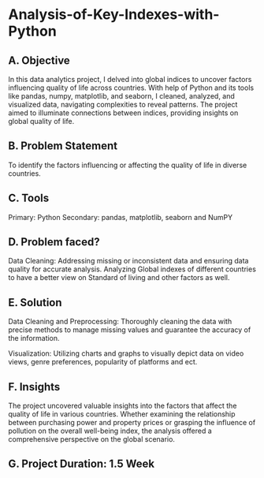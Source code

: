 # Analysis-of-Key-Indexes-with-Python
## A. Objective
In this data analytics project, I delved into global indices to uncover factors influencing quality of life across countries. With help of Python and its tools like pandas, numpy, matplotlib, and seaborn, I cleaned, analyzed, and visualized data, navigating complexities to reveal patterns. The project aimed to illuminate connections between indices, providing insights on global quality of life.

## B. Problem Statement
To identify the factors influencing or affecting the quality of life in diverse countries.

## C. Tools
Primary: Python 
Secondary: pandas, matplotlib, seaborn and NumPY

## D. Problem faced?
Data Cleaning: Addressing missing or inconsistent data and ensuring data quality for accurate analysis. Analyzing Global indexes of different countries to have a better view on Standard of living and other factors as well. 

## E. Solution
Data Cleaning and Preprocessing: Thoroughly cleaning the data with precise methods to manage missing values and guarantee the accuracy of the information.

Visualization: Utilizing charts and graphs to visually depict data on video views, genre preferences, popularity of platforms and ect.

## F. Insights
The project uncovered valuable insights into the factors that affect the quality of life in various countries. Whether examining the relationship between purchasing power and property prices or grasping the influence of pollution on the overall well-being index, the analysis offered a comprehensive perspective on the global scenario.

## G. Project Duration: 1.5 Week
